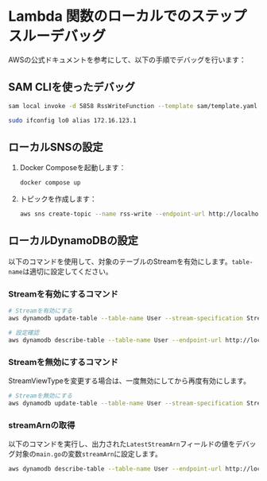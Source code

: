 # Lambda 関数のローカルでのステップスルーデバッグ

AWSの公式ドキュメントを参考にして、以下の手順でデバッグを行います：

## SAM CLIを使ったデバッグ

```bash
sam local invoke -d 5858 RssWriteFunction --template sam/template.yaml --event tests/cmd/rss/write/event.json
```

```bash
sudo ifconfig lo0 alias 172.16.123.1
```

## ローカルSNSの設定

1. Docker Composeを起動します：

   ```bash
   docker compose up
   ```

2. トピックを作成します：

   ```bash
   aws sns create-topic --name rss-write --endpoint-url http://localhost:4566
   ```

## ローカルDynamoDBの設定

以下のコマンドを使用して、対象のテーブルのStreamを有効にします。`table-name`は適切に設定してください。

### Streamを有効にするコマンド

```bash
# Streamを有効にする
aws dynamodb update-table --table-name User --stream-specification StreamEnabled=true,StreamViewType=NEW_IMAGE --endpoint-url http://localhost:8000 --region us-west-2

# 設定確認
aws dynamodb describe-table --table-name User --endpoint-url http://localhost:8000 --region us-west-2
```

### Streamを無効にするコマンド

StreamViewTypeを変更する場合は、一度無効にしてから再度有効にします。

```bash
# Streamを無効にする
aws dynamodb update-table --table-name User --stream-specification StreamEnabled=false --endpoint-url http://localhost:8000 --region us-west-2
```

### streamArnの取得

以下のコマンドを実行し、出力された`LatestStreamArn`フィールドの値をデバッグ対象の`main.go`の変数`streamArn`に設定します。

```bash
aws dynamodb describe-table --table-name User --endpoint-url http://localhost:8000 --region us-west-2
```

